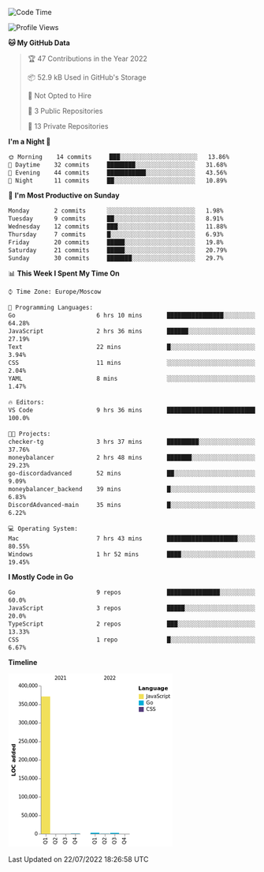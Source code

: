 <!--START_SECTION:waka-->
![Code Time](http://img.shields.io/badge/Code%20Time-391%20hrs%2049%20mins-blue)

![Profile Views](http://img.shields.io/badge/Profile%20Views-0-blue)

**🐱 My GitHub Data** 

> 🏆 47 Contributions in the Year 2022
 > 
> 📦 52.9 kB Used in GitHub's Storage 
 > 
> 🚫 Not Opted to Hire
 > 
> 📜 3 Public Repositories 
 > 
> 🔑 13 Private Repositories  
 > 
**I'm a Night 🦉** 

```text
🌞 Morning    14 commits     ███░░░░░░░░░░░░░░░░░░░░░░   13.86% 
🌆 Daytime    32 commits     ████████░░░░░░░░░░░░░░░░░   31.68% 
🌃 Evening    44 commits     ███████████░░░░░░░░░░░░░░   43.56% 
🌙 Night      11 commits     ██░░░░░░░░░░░░░░░░░░░░░░░   10.89%

```
📅 **I'm Most Productive on Sunday** 

```text
Monday       2 commits      ░░░░░░░░░░░░░░░░░░░░░░░░░   1.98% 
Tuesday      9 commits      ██░░░░░░░░░░░░░░░░░░░░░░░   8.91% 
Wednesday    12 commits     ███░░░░░░░░░░░░░░░░░░░░░░   11.88% 
Thursday     7 commits      █░░░░░░░░░░░░░░░░░░░░░░░░   6.93% 
Friday       20 commits     █████░░░░░░░░░░░░░░░░░░░░   19.8% 
Saturday     21 commits     █████░░░░░░░░░░░░░░░░░░░░   20.79% 
Sunday       30 commits     ███████░░░░░░░░░░░░░░░░░░   29.7%

```


📊 **This Week I Spent My Time On** 

```text
⌚︎ Time Zone: Europe/Moscow

💬 Programming Languages: 
Go                       6 hrs 10 mins       ████████████████░░░░░░░░░   64.28% 
JavaScript               2 hrs 36 mins       ██████░░░░░░░░░░░░░░░░░░░   27.19% 
Text                     22 mins             █░░░░░░░░░░░░░░░░░░░░░░░░   3.94% 
CSS                      11 mins             ░░░░░░░░░░░░░░░░░░░░░░░░░   2.04% 
YAML                     8 mins              ░░░░░░░░░░░░░░░░░░░░░░░░░   1.47%

🔥 Editors: 
VS Code                  9 hrs 36 mins       █████████████████████████   100.0%

🐱‍💻 Projects: 
checker-tg               3 hrs 37 mins       █████████░░░░░░░░░░░░░░░░   37.76% 
moneybalancer            2 hrs 48 mins       ███████░░░░░░░░░░░░░░░░░░   29.23% 
go-discordadvanced       52 mins             ██░░░░░░░░░░░░░░░░░░░░░░░   9.09% 
moneybalancer_backend    39 mins             █░░░░░░░░░░░░░░░░░░░░░░░░   6.83% 
DiscordAdvanced-main     35 mins             █░░░░░░░░░░░░░░░░░░░░░░░░   6.22%

💻 Operating System: 
Mac                      7 hrs 43 mins       ████████████████████░░░░░   80.55% 
Windows                  1 hr 52 mins        ████░░░░░░░░░░░░░░░░░░░░░   19.45%

```

**I Mostly Code in Go** 

```text
Go                       9 repos             ███████████████░░░░░░░░░░   60.0% 
JavaScript               3 repos             █████░░░░░░░░░░░░░░░░░░░░   20.0% 
TypeScript               2 repos             ███░░░░░░░░░░░░░░░░░░░░░░   13.33% 
CSS                      1 repo              █░░░░░░░░░░░░░░░░░░░░░░░░   6.67%

```


**Timeline**

![Chart not found](https://raw.githubusercontent.com/jeezft/jeezft/main/charts/bar_graph.png) 


 Last Updated on 22/07/2022 18:26:58 UTC
<!--END_SECTION:waka-->
